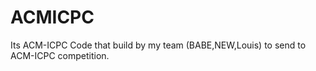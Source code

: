 # ACMICPC
Its ACM-ICPC Code that build by my team (BABE,NEW,Louis) to send to ACM-ICPC competition.
